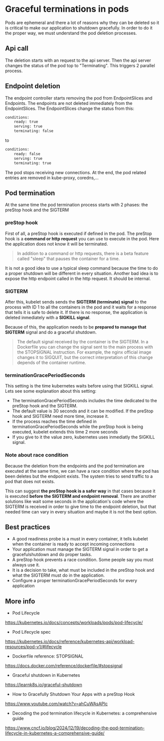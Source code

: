# Graceful terminations in pods

Pods are ephemeral and there a lot of reasons why they can be deleted so it is critical to make our application to shutdown gracefully.
In order to do it the proper way, we must understand the pod deletion processes.

## Api call

The deletion starts with an request to the api server. Then the api server changes the status of the pod top to "Terminating". This triggers 2 parallel process.

## Endpoint deletion

The endpoint controller starts removing the pod from EndpointSlices and Endpoints.
The endpoints are not deleted immediately from the EndpointSlices. The EndpointSlices change the status from this:

```txt
conditions:
    ready: true
    serving: true
    terminating: false
```

to

```txt
conditions:
    ready: false
    serving: true
    terminating: true
```

The pod stops receiving new connections. At the end, the pod related entries are removed in kube-proxy, coredns,...

## Pod termination

At the same time the pod termination process starts with 2 phases: the preStop hook and the SIGTERM

### preStop hook

First of all, a preStop hook is executed if defined in the pod. The preStop hook is a **command or http request** you can use to execute in the pod. Here the application does not know it will be terminated.

> In addition to a command or http requests, there is a beta feature called "sleep" that pauses the container for a time.

It is not a good idea to use a typical sleep command because the time to do a proper shutdown will be different in every situation.
Another bad idea is to expose the http endpoint called in the http request. It should be internal.

### SIGTERM

After this, kubelet sends sends the **SIGTERM (terminate) signal** to the process with ID 1 to all the containers in the pod and it waits for a response that tells it is safe to delete it. If there is no response, the application is deleted inmediately with a **SIGKILL signal**.

Because of this, the application needs to be **prepared to manage that SIGTERM** signal and do a graceful shutdown.

> The default signal received by the container is the SIGTERM. In a Dockerfile you can change the signal sent to the main process with the STOPSIGNAL instruction. For example, the nginx official image changes it to SIGQUIT, but the correct interpretation of this change depends of the container runtime.

### terminationGracePeriodSeconds

This setting is the time kubernetes waits before using that SIGKILL signal. Lets see some explanation about this setting:

- The terminationGracePeriodSeconds includes the time dedicated to the preStop hook and the SIGTERM.
- The default value is 30 seconds and it can be modified. If the preStop hook and SIGTERM need more time, increase it.
- If the process reaches the time defined in terminationGracePeriodSeconds while the preStop hook is being executed, kubelet extends this time 2 more seconds
- If you give to it the value zero, kubernetes uses inmediatly the SIGKILL signal.

### Note about race condition

Because the deletion from the endpoints and the pod termination are executed at the same time, we can have a race condition where the pod has been deletes but the endpoint exists. The system tries to send traffic to a pod that does not exists.

This can suggest **the preStop hook is a safer way** in that cases because it is executed **before the SIGTERM and endpoint removal**. There are another solutions like wait some seconds in the application's code where the SIGTERM is received in order to give time to the endpoint deletion, but that needed time can vary in every situation and maybe it is not the best option.

## Best practices

- A good readiness probe is a must in every container, it tells kubelet when the container is ready to accept incoming connections
- Your application must manage the SIGTERM signal in order to get a gracefulshutdown and do proper tasks.
- A preStop hook prevents a race condition. Some people say you must always use it.
- It is a decision to take, what must be included in the preStop hook and what the SIGTERM must do in the application.
- Configure a proper terminationGracePeriodSeconds for every application

## More info

- Pod Lifecycle  

<https://kubernetes.io/docs/concepts/workloads/pods/pod-lifecycle/>

- Pod Lifecycle spec  

<https://kubernetes.io/docs/reference/kubernetes-api/workload-resources/pod-v1/#lifecycle>

- Dockerfile reference: STOPSIGNAL

<https://docs.docker.com/reference/dockerfile/#stopsignal>

- Graceful shutdown in Kubernetes  

<https://learnk8s.io/graceful-shutdown>

- How to Gracefully Shutdown Your Apps with a preStop Hook

<https://www.youtube.com/watch?v=ahCuWAsAPlc>

- Decoding the pod termination lifecycle in Kubernetes: a comprehensive guide

<https://www.cncf.io/blog/2024/12/19/decoding-the-pod-termination-lifecycle-in-kubernetes-a-comprehensive-guide/>

